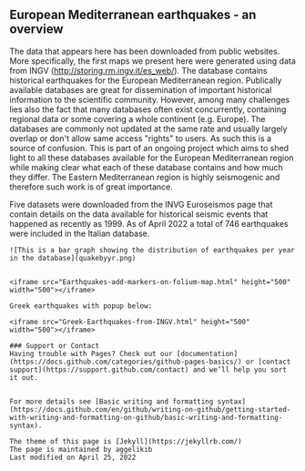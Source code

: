 ## European Mediterranean earthquakes - an overview

The data that appears here has been downloaded from public websites. More specifically, the first maps we present here were generated using data from INGV (http://storing.rm.ingv.it/es_web/). The database contains historical earthquakes for the European Mediterranean region. Publically available databases are great for dissemination of important historical information to the scientific community. However, among many challenges lies also the fact that many databases often exist concurrently, containing regional data or some covering a whole continent (e.g. Europe). The databases are commonly not updated at the same rate and usually largely overlap or don't allow same access "rights" to users. As such this is a source of confusion. This is part of an ongoing project which aims to shed light to all these databases available for the European Mediterranean region while making clear what each of these database contains and how much they differ. The Eastern Mediterranean region is highly seismogenic and therefore such work is of great importance.

Five datasets were downloaded from the INVG Euroseismos page that contain details on the data available for historical seismic events that happened as recently as 1999. As of April 2022 a total of 746 earthquakes were included in the Italian database.

```
![This is a bar graph showing the distribution of earthquakes per year in the database](quakebyyr.png)


<iframe src="Earthquakes-add-markers-on-folium-map.html" height="500" width="500"></iframe>

Greek earthquakes with popup below:

<iframe src="Greek-Earthquakes-from-INGV.html" height="500" width="500"></iframe>

### Support or Contact
Having trouble with Pages? Check out our [documentation](https://docs.github.com/categories/github-pages-basics/) or [contact support](https://support.github.com/contact) and we’ll help you sort it out.


For more details see [Basic writing and formatting syntax](https://docs.github.com/en/github/writing-on-github/getting-started-with-writing-and-formatting-on-github/basic-writing-and-formatting-syntax).

The theme of this page is [Jekyll](https://jekyllrb.com/)
The page is maintained by aggelikib
Last modified on April 25, 2022
